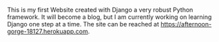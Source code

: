 This is my first Website created with Django a very robust Python framework.
It will become a blog, but I am currently working on learning Django one step at a time.
The site can be reached at https://afternoon-gorge-18127.herokuapp.com.